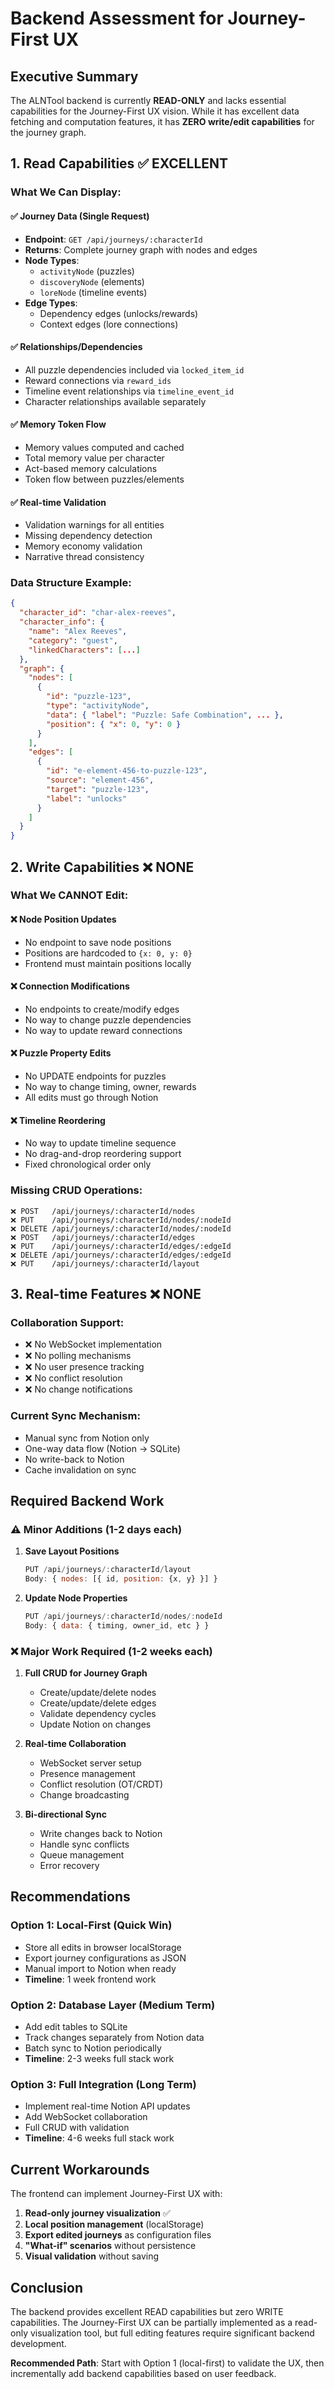 # Backend Assessment for Journey-First UX

## Executive Summary

The ALNTool backend is currently **READ-ONLY** and lacks essential capabilities for the Journey-First UX vision. While it has excellent data fetching and computation features, it has **ZERO write/edit capabilities** for the journey graph.

## 1. Read Capabilities ✅ EXCELLENT

### What We Can Display:

#### ✅ Journey Data (Single Request)
- **Endpoint**: `GET /api/journeys/:characterId`
- **Returns**: Complete journey graph with nodes and edges
- **Node Types**: 
  - `activityNode` (puzzles)
  - `discoveryNode` (elements)
  - `loreNode` (timeline events)
- **Edge Types**: 
  - Dependency edges (unlocks/rewards)
  - Context edges (lore connections)

#### ✅ Relationships/Dependencies
- All puzzle dependencies included via `locked_item_id`
- Reward connections via `reward_ids`
- Timeline event relationships via `timeline_event_id`
- Character relationships available separately

#### ✅ Memory Token Flow
- Memory values computed and cached
- Total memory value per character
- Act-based memory calculations
- Token flow between puzzles/elements

#### ✅ Real-time Validation
- Validation warnings for all entities
- Missing dependency detection
- Memory economy validation
- Narrative thread consistency

### Data Structure Example:
```json
{
  "character_id": "char-alex-reeves",
  "character_info": {
    "name": "Alex Reeves",
    "category": "guest",
    "linkedCharacters": [...]
  },
  "graph": {
    "nodes": [
      {
        "id": "puzzle-123",
        "type": "activityNode",
        "data": { "label": "Puzzle: Safe Combination", ... },
        "position": { "x": 0, "y": 0 }
      }
    ],
    "edges": [
      {
        "id": "e-element-456-to-puzzle-123",
        "source": "element-456",
        "target": "puzzle-123",
        "label": "unlocks"
      }
    ]
  }
}
```

## 2. Write Capabilities ❌ NONE

### What We CANNOT Edit:

#### ❌ Node Position Updates
- No endpoint to save node positions
- Positions are hardcoded to `{x: 0, y: 0}`
- Frontend must maintain positions locally

#### ❌ Connection Modifications
- No endpoints to create/modify edges
- No way to change puzzle dependencies
- No way to update reward connections

#### ❌ Puzzle Property Edits
- No UPDATE endpoints for puzzles
- No way to change timing, owner, rewards
- All edits must go through Notion

#### ❌ Timeline Reordering
- No way to update timeline sequence
- No drag-and-drop reordering support
- Fixed chronological order only

### Missing CRUD Operations:
```
❌ POST   /api/journeys/:characterId/nodes
❌ PUT    /api/journeys/:characterId/nodes/:nodeId
❌ DELETE /api/journeys/:characterId/nodes/:nodeId
❌ POST   /api/journeys/:characterId/edges
❌ PUT    /api/journeys/:characterId/edges/:edgeId
❌ DELETE /api/journeys/:characterId/edges/:edgeId
❌ PUT    /api/journeys/:characterId/layout
```

## 3. Real-time Features ❌ NONE

### Collaboration Support:
- ❌ No WebSocket implementation
- ❌ No polling mechanisms
- ❌ No user presence tracking
- ❌ No conflict resolution
- ❌ No change notifications

### Current Sync Mechanism:
- Manual sync from Notion only
- One-way data flow (Notion → SQLite)
- No write-back to Notion
- Cache invalidation on sync

## Required Backend Work

### ⚠️ Minor Additions (1-2 days each)

1. **Save Layout Positions**
   ```javascript
   PUT /api/journeys/:characterId/layout
   Body: { nodes: [{ id, position: {x, y} }] }
   ```

2. **Update Node Properties**
   ```javascript
   PUT /api/journeys/:characterId/nodes/:nodeId
   Body: { data: { timing, owner_id, etc } }
   ```

### ❌ Major Work Required (1-2 weeks each)

1. **Full CRUD for Journey Graph**
   - Create/update/delete nodes
   - Create/update/delete edges
   - Validate dependency cycles
   - Update Notion on changes

2. **Real-time Collaboration**
   - WebSocket server setup
   - Presence management
   - Conflict resolution (OT/CRDT)
   - Change broadcasting

3. **Bi-directional Sync**
   - Write changes back to Notion
   - Handle sync conflicts
   - Queue management
   - Error recovery

## Recommendations

### Option 1: Local-First (Quick Win)
- Store all edits in browser localStorage
- Export journey configurations as JSON
- Manual import to Notion when ready
- **Timeline**: 1 week frontend work

### Option 2: Database Layer (Medium Term)
- Add edit tables to SQLite
- Track changes separately from Notion data
- Batch sync to Notion periodically
- **Timeline**: 2-3 weeks full stack work

### Option 3: Full Integration (Long Term)
- Implement real-time Notion API updates
- Add WebSocket collaboration
- Full CRUD with validation
- **Timeline**: 4-6 weeks full stack work

## Current Workarounds

The frontend can implement Journey-First UX with:
1. **Read-only journey visualization** ✅
2. **Local position management** (localStorage)
3. **Export edited journeys** as configuration files
4. **"What-if" scenarios** without persistence
5. **Visual validation** without saving

## Conclusion

The backend provides excellent READ capabilities but zero WRITE capabilities. The Journey-First UX can be partially implemented as a read-only visualization tool, but full editing features require significant backend development.

**Recommended Path**: Start with Option 1 (local-first) to validate the UX, then incrementally add backend capabilities based on user feedback.